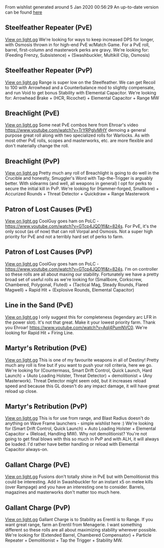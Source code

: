 From wishlist generated around  5 Jan 2020 00:56:29
An up-to-date version can be found [here](https://github.com/rslifka/wishlist)
## Steelfeather Repeater (PvE)
[View on light.gg](https://www.light.gg/db/items/1251729046/steelfeather-repeater/)
We're looking for ways to keep increased DPS for longer, with Osmosis thrown in for high-end PvE w/Match Game. For a PvE roll, barrel, first-column and masterwork perks are gravy. We're looking for: (Feeding Frenzy, Subsistence) + (Swashbuckler, Multikill Clip, Osmosis)
## Steelfeather Repeater (PvP)
[View on light.gg](https://www.light.gg/db/items/1251729046/steelfeather-repeater/)
Range is super low on the Steelfeather. We can get Recoil to 100 with Arrowhead and a Counterbalance mod to slightly compensate, and run Void to get bonus Stability with Elemental Capacitor. We're looking for: Arrowhead Brake + (HCR, Ricochet) + Elemental Capacitor + Range MW
## Breachlight (PvE)
[View on light.gg](https://www.light.gg/db/items/1289997971/breachlight/)
Some neat PvE combos here from Ehroar's video https://www.youtube.com/watch?v=TrYRPglvMHY demoing a general purpose great roll along with two specialized rolls for Warlocks. As with most other PvE rolls, scopes and masterworks, etc. are more flexible and don't materially change the roll.
## Breachlight (PvP)
[View on light.gg](https://www.light.gg/db/items/1289997971/breachlight/)
Pretty much any roll of Breachlight is going to do well in the Crucible and honestly, Smuggler's Word with Tap-the-Trigger is arguably better. With sidearms (and well, all weapons in general) I opt for perks to secure the initial kill in PvP. We're looking for (Hammer-forged, Smallbore) + Accurized Rounds + Threat Detector + Quickdraw + Range Masterwork
## Patron of Lost Causes (PvE)
[View on light.gg](https://www.light.gg/db/items/2723241847/patron-of-lost-causes/)
CoolGuy goes ham on PoLC - https://www.youtube.com/watch?v=GTcp4JQD1fI&t=824s. For PvE, it's the only scout (as of now) that can roll Vorpal and Osmosis. Not a super high priority for PvE and not a terribly hard set of perks to farm.
## Patron of Lost Causes (PvP)
[View on light.gg](https://www.light.gg/db/items/2723241847/patron-of-lost-causes/)
CoolGuy goes ham on PoLC - https://www.youtube.com/watch?v=GTcp4JQD1fI&t=824s. I'm on controller so these rolls are all about maxing our stability. Fortunately we have a pretty broad set of useful rolls as we're looking for (Smallbore, Corkscrew, Chambered, Polygonal, Fluted) + (Tactical Mag, Steady Rounds, Flared Magwell) + Rapid Hit + (Explosive Rounds, Elemental Capacitor)
## Line in the Sand (PvE)
[View on light.gg](https://www.light.gg/db/items/946443267/line-in-the-sand/)
I only suggest this for completeness (legendary arc LFR in the power slot). It's not that great. Make it your lowest priority farm. Thank you Ehroar! https://www.youtube.com/watch?v=AqI4PumNVC0. We're looking for Rapid Hit + Firing Line.
## Martyr's Retribution (PvE)
[View on light.gg](https://www.light.gg/db/items/3850168899/martyrs-retribution/)
This is one of my favourite weapons in all of Destiny! Pretty much any roll is fine but if you want to push your roll criteria, here we go. We're looking for (Countermass, Smart Drift Control, Quick Launch, Hard Launch) + (Auto Loading Holster, Threat Detector) + demolitionist + (Any Masterwork). Threat Detector might seem odd, but it increases reload speed and because this GL doesn't do any impact damage, it will have great reload up close.
## Martyr's Retribution (PvP)
[View on light.gg](https://www.light.gg/db/items/3850168899/martyrs-retribution/)
This is for use from range, and Blast Radius doesn't do anything on Wave Frame launchers - simple wishlist here :) We're looking for (Smart Drift Control, Quick Launch) + Auto Loading Holster + Elemental Capacitor + (Reload, Handling MW). Why not demolitionist? You're not going to get final blows with this so much in PvP and with ALH, it will always be loaded. I'd rather have better handling or reload with Elemental Capacitor always-on.
## Gallant Charge (PvE)
[View on light.gg](https://www.light.gg/db/items/1706206669/gallant-charge/)
Fusions don't totally shine in PvE but with Demolitionist this could be interesting. Add in Swashbuckler for an instant x5 on melee kills (over Rampage) and you have an interesting one to consider. Barrels, magazines and masterworks don't matter too much here.
## Gallant Charge (PvP)
[View on light.gg](https://www.light.gg/db/items/1706206669/gallant-charge/)
Gallant Charge is to Stability as Erentil is to Range. If you want great range, farm an Erentil from Menagerie. I want something different so these rolls are all about maximizing stability wherever possible. We're looking for (Extended Barrel, Chambered Compensator) + Particle Repeater + Demolitionist + Tap the Trigger + Stability MW.
